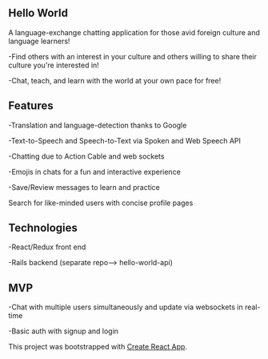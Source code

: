 ## Hello World
A language-exchange chatting application for those avid foreign culture and language learners!

-Find others with an interest in your culture and others willing to share their culture you're interested in!

-Chat, teach, and learn with the world at your own pace for free!

## Features
-Translation and language-detection thanks to Google

-Text-to-Speech and Speech-to-Text via Spoken and Web Speech API 

-Chatting due to Action Cable and web sockets

-Emojis in chats for a fun and interactive experience

-Save/Review messages to learn and practice

Search for like-minded users with concise profile pages

## Technologies
-React/Redux front end

-Rails backend (separate repo--> hello-world-api)

## MVP
-Chat with multiple users simultaneously and update via websockets in real-time 

-Basic auth with signup and login 


This project was bootstrapped with [Create React App](https://github.com/facebookincubator/create-react-app).
